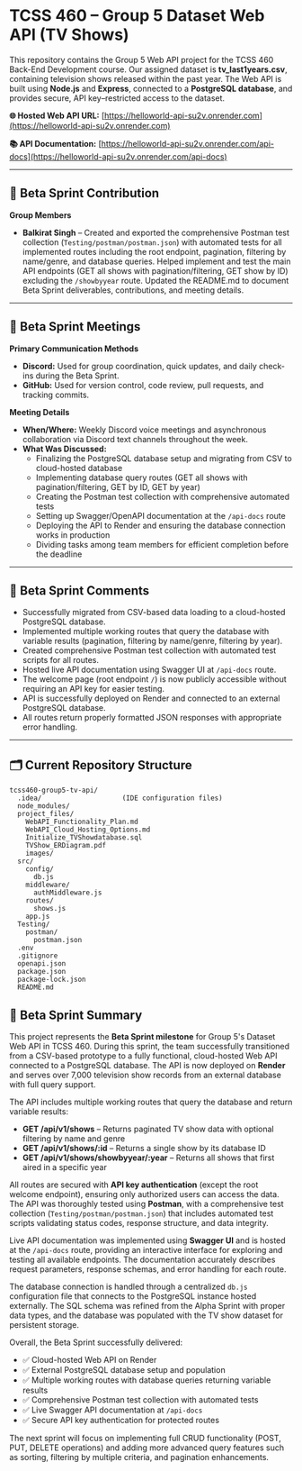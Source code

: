 # TCSS 460 – Group 5 Dataset Web API (TV Shows)

This repository contains the Group 5 Web API project for the TCSS 460 Back-End Development course.
Our assigned dataset is **tv_last1years.csv**, containing television shows released within the past year.
The Web API is built using **Node.js** and **Express**, connected to a **PostgreSQL database**, and provides secure, API key–restricted access to the dataset.

**🌐 Hosted Web API URL:** [https://helloworld-api-su2v.onrender.com](https://helloworld-api-su2v.onrender.com)

**📚 API Documentation:** [https://helloworld-api-su2v.onrender.com/api-docs](https://helloworld-api-su2v.onrender.com/api-docs)

---

## 🚀 Beta Sprint Contribution

**Group Members**

- **Balkirat Singh** – Created and exported the comprehensive Postman test collection (`Testing/postman/postman.json`) with automated tests for all implemented routes including the root endpoint, pagination, filtering by name/genre, and database queries. Helped implement and test the main API endpoints (GET all shows with pagination/filtering, GET show by ID) excluding the `/showbyyear` route. Updated the README.md to document Beta Sprint deliverables, contributions, and meeting details.

---

## 💬 Beta Sprint Meetings

**Primary Communication Methods**

- **Discord:** Used for group coordination, quick updates, and daily check-ins during the Beta Sprint.
- **GitHub:** Used for version control, code review, pull requests, and tracking commits.

**Meeting Details**

- **When/Where:** Weekly Discord voice meetings and asynchronous collaboration via Discord text channels throughout the week.
- **What Was Discussed:**
  - Finalizing the PostgreSQL database setup and migrating from CSV to cloud-hosted database
  - Implementing database query routes (GET all shows with pagination/filtering, GET by ID, GET by year)
  - Creating the Postman test collection with comprehensive automated tests
  - Setting up Swagger/OpenAPI documentation at the `/api-docs` route
  - Deploying the API to Render and ensuring the database connection works in production
  - Dividing tasks among team members for efficient completion before the deadline

---

## 🧠 Beta Sprint Comments

- Successfully migrated from CSV-based data loading to a cloud-hosted PostgreSQL database.
- Implemented multiple working routes that query the database with variable results (pagination, filtering by name/genre, filtering by year).
- Created comprehensive Postman test collection with automated test scripts for all routes.
- Hosted live API documentation using Swagger UI at `/api-docs` route.
- The welcome page (root endpoint `/`) is now publicly accessible without requiring an API key for easier testing.
- API is successfully deployed on Render and connected to an external PostgreSQL database.
- All routes return properly formatted JSON responses with appropriate error handling.

---

## 🗂️ Current Repository Structure

```
tcss460-group5-tv-api/
  .idea/                    (IDE configuration files)
  node_modules/
  project_files/
    WebAPI_Functionality_Plan.md
    WebAPI_Cloud_Hosting_Options.md
    Initialize_TVShowdatabase.sql
    TVShow_ERDiagram.pdf
    images/
  src/
    config/
      db.js
    middleware/
      authMiddleware.js
    routes/
      shows.js
    app.js
  Testing/
    postman/
      postman.json
  .env
  .gitignore
  openapi.json
  package.json
  package-lock.json
  README.md
```

## 🧩 Beta Sprint Summary

This project represents the **Beta Sprint milestone** for Group 5's Dataset Web API in TCSS 460.
During this sprint, the team successfully transitioned from a CSV-based prototype to a fully functional, cloud-hosted Web API connected to a PostgreSQL database. The API is now deployed on **Render** and serves over 7,000 television show records from an external database with full query support.

The API includes multiple working routes that query the database and return variable results:
- **GET /api/v1/shows** – Returns paginated TV show data with optional filtering by name and genre
- **GET /api/v1/shows/:id** – Returns a single show by its database ID
- **GET /api/v1/shows/showbyyear/:year** – Returns all shows that first aired in a specific year

All routes are secured with **API key authentication** (except the root welcome endpoint), ensuring only authorized users can access the data. The API was thoroughly tested using **Postman**, with a comprehensive test collection (`Testing/postman/postman.json`) that includes automated test scripts validating status codes, response structure, and data integrity.

Live API documentation was implemented using **Swagger UI** and is hosted at the `/api-docs` route, providing an interactive interface for exploring and testing all available endpoints. The documentation accurately describes request parameters, response schemas, and error handling for each route.

The database connection is handled through a centralized `db.js` configuration file that connects to the PostgreSQL instance hosted externally. The SQL schema was refined from the Alpha Sprint with proper data types, and the database was populated with the TV show dataset for persistent storage.

Overall, the Beta Sprint successfully delivered:
- ✅ Cloud-hosted Web API on Render
- ✅ External PostgreSQL database setup and population
- ✅ Multiple working routes with database queries returning variable results
- ✅ Comprehensive Postman test collection with automated tests
- ✅ Live Swagger API documentation at `/api-docs`
- ✅ Secure API key authentication for protected routes

The next sprint will focus on implementing full CRUD functionality (POST, PUT, DELETE operations) and adding more advanced query features such as sorting, filtering by multiple criteria, and pagination enhancements.
